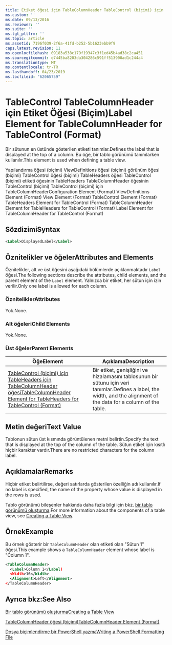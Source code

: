 ```yaml
---
title: Etiket öğesi için TableColumnHeader TableControl (biçimi) için | Microsoft Docs
ms.custom: ''
ms.date: 09/13/2016
ms.reviewer: ''
ms.suite: ''
ms.tgt_pltfrm: ''
ms.topic: article
ms.assetid: 7196f039-2f6a-41fd-b252-5b1623ebb9f9
caps.latest.revision: 11
ms.openlocfilehash: 09183a538c179f19347c3f1ed45b4ad38c2ca451
ms.sourcegitcommit: e7445ba8203da304286c591ff513900ad1c244a4
ms.translationtype: MT
ms.contentlocale: tr-TR
ms.lasthandoff: 04/23/2019
ms.locfileid: "62065759"
---
```

# <a name="label-element-for-tablecolumnheader-for-tablecontrol-format"></a><span data-ttu-id="977db-102">TableControl TableColumnHeader için Etiket Öğesi (Biçim)</span><span class="sxs-lookup"><span data-stu-id="977db-102">Label Element for TableColumnHeader for TableControl (Format)</span></span>

<span data-ttu-id="977db-103">Bir sütunun en üstünde gösterilen etiketi tanımlar.</span><span class="sxs-lookup"><span data-stu-id="977db-103">Defines the label that is displayed at the top of a column.</span></span> <span data-ttu-id="977db-104">Bu öğe, bir tablo görünümü tanımlarken kullanılır.</span><span class="sxs-lookup"><span data-stu-id="977db-104">This element is used when defining a table view.</span></span>

<span data-ttu-id="977db-105">Yapılandırma öğesi (biçimi) ViewDefinitions öğesi (biçimi) görünüm öğesi (biçimi) TableControl öğesi (biçimi) TableHeaders öğesi TableControl (biçimi) etiketi öğesinin TableHeaders TableColumnHeader öğesinin TableControl (biçimi) TableControl (biçimi) için TableColumnHeader</span><span class="sxs-lookup"><span data-stu-id="977db-105">Configuration Element (Format) ViewDefinitions Element (Format) View Element (Format) TableControl Element (Format) TableHeaders Element for TableControl (Format) TableColumnHeader Element for TableHeaders for TableControl (Format) Label Element  for TableColumnHeader for TableControl (Format)</span></span>

## <a name="syntax"></a><span data-ttu-id="977db-106">Sözdizimi</span><span class="sxs-lookup"><span data-stu-id="977db-106">Syntax</span></span>

```xml
<Label>DisplayedLabel</Label>

```

## <a name="attributes-and-elements"></a><span data-ttu-id="977db-107">Öznitelikler ve öğeler</span><span class="sxs-lookup"><span data-stu-id="977db-107">Attributes and Elements</span></span>

<span data-ttu-id="977db-108">Öznitelikler, alt ve üst öğesini aşağıdaki bölümlerde açıklanmaktadır `Label` öğesi.</span><span class="sxs-lookup"><span data-stu-id="977db-108">The following sections describe the attributes, child elements, and the parent element of the `Label` element.</span></span> <span data-ttu-id="977db-109">Yalnızca bir etiket, her sütun için izin verilir.</span><span class="sxs-lookup"><span data-stu-id="977db-109">Only one label is allowed for each column.</span></span>

### <a name="attributes"></a><span data-ttu-id="977db-110">Öznitelikler</span><span class="sxs-lookup"><span data-stu-id="977db-110">Attributes</span></span>

<span data-ttu-id="977db-111">Yok.</span><span class="sxs-lookup"><span data-stu-id="977db-111">None.</span></span>

### <a name="child-elements"></a><span data-ttu-id="977db-112">Alt öğeleri</span><span class="sxs-lookup"><span data-stu-id="977db-112">Child Elements</span></span>

<span data-ttu-id="977db-113">Yok.</span><span class="sxs-lookup"><span data-stu-id="977db-113">None.</span></span>

### <a name="parent-elements"></a><span data-ttu-id="977db-114">Üst öğeler</span><span class="sxs-lookup"><span data-stu-id="977db-114">Parent Elements</span></span>

|<span data-ttu-id="977db-115">Öğe</span><span class="sxs-lookup"><span data-stu-id="977db-115">Element</span></span>|<span data-ttu-id="977db-116">Açıklama</span><span class="sxs-lookup"><span data-stu-id="977db-116">Description</span></span>|
|-------------|-----------------|
|[<span data-ttu-id="977db-117">TableControl (biçimi) için TableHeaders için TableColumnHeader öğesi</span><span class="sxs-lookup"><span data-stu-id="977db-117">TableColumnHeader Element for TableHeaders for TableControl  (Format)</span></span>](./tablecolumnheader-element-format.md)|<span data-ttu-id="977db-118">Bir etiket, genişliğini ve hizalamasını tablosunun bir sütunu için veri tanımlar.</span><span class="sxs-lookup"><span data-stu-id="977db-118">Defines a label, the width, and the alignment of the data for a column of the table.</span></span>|

## <a name="text-value"></a><span data-ttu-id="977db-119">Metin değeri</span><span class="sxs-lookup"><span data-stu-id="977db-119">Text Value</span></span>

<span data-ttu-id="977db-120">Tablonun sütun üst kısmında görüntülenen metni belirtin.</span><span class="sxs-lookup"><span data-stu-id="977db-120">Specify the text that is displayed at the top of the column of the table.</span></span> <span data-ttu-id="977db-121">Sütun etiket için kısıtlı hiçbir karakter vardır.</span><span class="sxs-lookup"><span data-stu-id="977db-121">There are no restricted characters for the column label.</span></span>

## <a name="remarks"></a><span data-ttu-id="977db-122">Açıklamalar</span><span class="sxs-lookup"><span data-stu-id="977db-122">Remarks</span></span>

<span data-ttu-id="977db-123">Hiçbir etiket belirtilirse, değeri satırlarda gösterilen özelliğin adı kullanılır.</span><span class="sxs-lookup"><span data-stu-id="977db-123">If no label is specified, the name of the property whose value is displayed in the rows is used.</span></span>

<span data-ttu-id="977db-124">Tablo görünümü bileşenler hakkında daha fazla bilgi için bkz. [bir tablo görünümü oluşturma](./creating-a-table-view.md).</span><span class="sxs-lookup"><span data-stu-id="977db-124">For more information about the components of a table view, see [Creating a Table View](./creating-a-table-view.md).</span></span>

## <a name="example"></a><span data-ttu-id="977db-125">Örnek</span><span class="sxs-lookup"><span data-stu-id="977db-125">Example</span></span>

<span data-ttu-id="977db-126">Bu örnek gösterir bir `TableColumnHeader` olan etiketi olan "Sütun 1" öğesi.</span><span class="sxs-lookup"><span data-stu-id="977db-126">This example shows a `TableColumnHeader` element whose label is "Column 1".</span></span>

```xml
<TableColumnHeader>
  <Label>Column 1</Label)
  <Width>16</Width>
  <Alignment>Left</Alignment>
</TableColumnHeader>
```

## <a name="see-also"></a><span data-ttu-id="977db-127">Ayrıca bkz:</span><span class="sxs-lookup"><span data-stu-id="977db-127">See Also</span></span>

[<span data-ttu-id="977db-128">Bir tablo görünümü oluşturma</span><span class="sxs-lookup"><span data-stu-id="977db-128">Creating a Table View</span></span>](./creating-a-table-view.md)

[<span data-ttu-id="977db-129">TableColumnHeader öğesi (biçimi)</span><span class="sxs-lookup"><span data-stu-id="977db-129">TableColumnHeader Element (Format)</span></span>](./tablecolumnheader-element-format.md)

[<span data-ttu-id="977db-130">Dosya biçimlendirme bir PowerShell yazma</span><span class="sxs-lookup"><span data-stu-id="977db-130">Writing a PowerShell Formatting File</span></span>](./writing-a-powershell-formatting-file.md)
